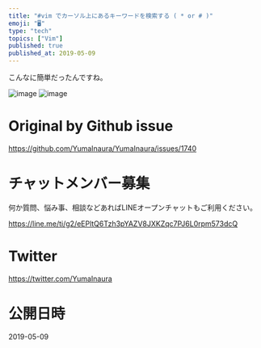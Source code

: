 ```yaml
---
title: "#vim でカーソル上にあるキーワードを検索する ( * or # )"
emoji: "🖥"
type: "tech"
topics: ["Vim"]
published: true
published_at: 2019-05-09
---
```


こんなに簡単だったんですね。

![image](https://user-images.githubusercontent.com/13635059/57440224-93a6ae00-7282-11e9-8fc9-8399cbffad7a.png)
![image](https://user-images.githubusercontent.com/13635059/57440227-94d7db00-7282-11e9-9dec-f5f0b11d8feb.png)


# Original by Github issue

https://github.com/YumaInaura/YumaInaura/issues/1740








<!-- Update From Qiita API -->

# チャットメンバー募集


何か質問、悩み事、相談などあればLINEオープンチャットもご利用ください。

https://line.me/ti/g2/eEPltQ6Tzh3pYAZV8JXKZqc7PJ6L0rpm573dcQ





# Twitter


https://twitter.com/YumaInaura


<!-- Update From Qiita API -->



# 公開日時

2019-05-09
